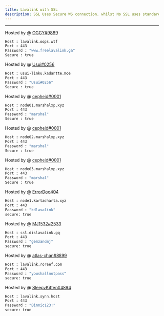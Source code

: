 ```yaml
---
title: Lavalink with SSL
description: SSL Uses Secure WS connection, whilst No SSL uses standard WS. if you want to use the SSL lavalink you need to make sure your bot uses that protocol.
---
```


---
Hosted by @ [OGGY#9889](https://u.oggy.ga/fllssl)
```bash
Host : lavalink.oops.wtf
Port : 443
Password : "www.freelavalink.ga"
Secure : true
```
Hosted by @ [Usui#0256](https://kadantte.moe)
```bash
Host : usui-linku.kadantte.moe
Port : 443
Password : "Usui#0256"
Secure : true
```
Hosted by @ [cepheid#0001](https://marshalxp.xyz)
```bash
Host : node01.marshalxp.xyz
Port : 443
Password : "marshal"
Secure : true
```
Hosted by @ [cepheid#0001](https://marshalxp.xyz)
```bash
Host : node02.marshalxp.xyz
Port : 443
Password : "marshal"
Secure : true
```
Hosted by @ [cepheid#0001](https://marshalxp.xyz)
```bash
Host : node03.marshalxp.xyz
Port : 443
Password : "marshal"
Secure : true
```
Hosted by @ [ErrorDoc404](https://github.com/ErrorDoc404)
```bash
Host : node1.kartadharta.xyz
Port : 443
Password : "kdlavalink"
secure: true
```

Hosted by @ [MJ1532#2533](https://github.com/MJ1532)
```bash
Host : ssl.dislavalink.gq
Port : 443
Password : "gemzandmj"
secure: true
```
Hosted by @ [atlas-chan#8899](https://github.com/reef1447)
```bash
Host : lavalink.roreef.com
Port : 443
Password : "youshallnotpass"
secure: true
```
Hosted by @ [SleepyKitten#4894](https://github.com/xcgc)
```bash
Host : lavalink.synn.host
Port : 443
Password : "Binnic123!"
secure: true
```
